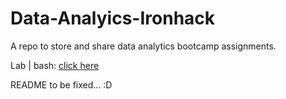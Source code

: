 # Data-Analyics-Ironhack
A repo to store and share data analytics bootcamp assignments.

Lab | bash: [click here](https://github.com/isi-mube/IronLabs/tree/main/lab-bash)


README to be fixed... :D
